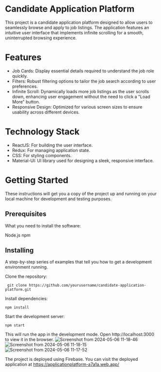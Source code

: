 # Candidate Application Platform
This project is a candidate application platform designed to allow users to seamlessly browse and apply to job listings. The application features an intuitive user interface that implements infinite scrolling for a smooth, uninterrupted browsing experience.

# Features
- Job Cards: Display essential details required to understand the job role quickly.
- Filters: Robust filtering options to tailor the job search according to user preferences.
- Infinite Scroll: Dynamically loads more job listings as the user scrolls down, enhancing user engagement without the need to click a "Load More" button.
- Responsive Design: Optimized for various screen sizes to ensure usability across different devices.

# Technology Stack
- ReactJS: For building the user interface.
- Redux: For managing application state.
- CSS: For styling components.
- Material-UI: UI library used for designing a sleek, responsive interface.

# Getting Started
These instructions will get you a copy of the project up and running on your local machine for development and testing purposes.

## Prerequisites
What you need to install the software:

Node.js
npm
## Installing
A step-by-step series of examples that tell you how to get a development environment running.

Clone the repository:
```
 git clone https://github.com/yourusername/candidate-application-platform.git 
```

Install dependencies:

```
npm install
```

Start the development server:

```
npm start
```

This will run the app in the development mode. Open http://localhost:3000 to view it in the browser.
![Screenshot from 2024-05-06 11-18-46](https://github.com/Hermione2408/application-platform/assets/78696767/afb639e4-dd60-43f3-b3f9-7f4b23d33fd3)
![Screenshot from 2024-05-06 11-18-15](https://github.com/Hermione2408/application-platform/assets/78696767/e5669523-c081-4f34-94a9-a3bab5717e08)
![Screenshot from 2024-05-06 11-17-52](https://github.com/Hermione2408/application-platform/assets/78696767/2755eabb-9894-4003-af9e-04c87556f44d)


The project is deployed using Firebase. You can visit the deployed application at https://applicationplatform-a7a1a.web.app/



